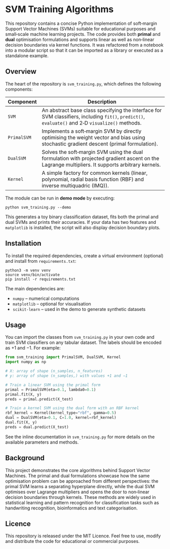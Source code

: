 # SVM Training Algorithms

This repository contains a concise Python implementation of soft‑margin
Support Vector Machines (SVMs) suitable for educational purposes and
small‑scale machine learning projects. The code provides both **primal**
and **dual** optimisation formulations and supports linear as well as
non‑linear decision boundaries via kernel functions. It was refactored
from a notebook into a modular script so that it can be imported as a
library or executed as a standalone example.

## Overview

The heart of the repository is `svm_training.py`, which defines the
following components:

| Component       | Description |
|-----------------|-------------|
| `SVM`           | An abstract base class specifying the interface for SVM classifiers, including `fit()`, `predict()`, `evaluate()` and 2‑D `visualize()` methods. |
| `PrimalSVM`     | Implements a soft‑margin SVM by directly optimising the weight vector and bias using stochastic gradient descent (primal formulation). |
| `DualSVM`       | Solves the soft‑margin SVM using the dual formulation with projected gradient ascent on the Lagrange multipliers. It supports arbitrary kernels. |
| `Kernel`        | A simple factory for common kernels (linear, polynomial, radial basis function (RBF) and inverse multiquadric (IMQ)). |

The module can be run in **demo mode** by executing:

```
python svm_training.py --demo
```

This generates a toy binary classification dataset, fits both the
primal and dual SVMs and prints their accuracies. If your data has two
features and `matplotlib` is installed, the script will also display
decision boundary plots.

## Installation

To install the required dependencies, create a virtual environment (optional) and install from `requirements.txt`:

```
python3 -m venv venv
source venv/bin/activate
pip install -r requirements.txt
```

The main dependencies are:

* `numpy` – numerical computations
* `matplotlib` – optional for visualisation
* `scikit-learn` – used in the demo to generate synthetic datasets

## Usage

You can import the classes from `svm_training.py` in your own code and
train SVM classifiers on any tabular dataset. The labels should be
encoded as +1 and −1. For example:

```python
from svm_training import PrimalSVM, DualSVM, Kernel
import numpy as np

# X: array of shape (n_samples, n_features)
# y: array of shape (n_samples,) with values +1 and −1

# Train a linear SVM using the primal form
primal = PrimalSVM(eta=0.1, lambda0=0.1)
primal.fit(X, y)
preds = primal.predict(X_test)

# Train a kernel SVM using the dual form with an RBF kernel
rbf_kernel = Kernel(kernel_type="rbf", gamma=0.5)
dual = DualSVM(eta=0.1, C=1.0, kernel=rbf_kernel)
dual.fit(X, y)
preds = dual.predict(X_test)
```

See the inline documentation in `svm_training.py` for more details on
the available parameters and methods.

## Background

This project demonstrates the core algorithms behind Support Vector
Machines. The primal and dual formulations showcase how the same
optimisation problem can be approached from different perspectives: the
primal SVM learns a separating hyperplane directly, while the dual SVM
optimises over Lagrange multipliers and opens the door to non‑linear
decision boundaries through kernels. These methods are widely used in
statistical learning and pattern recognition for classification tasks
such as handwriting recognition, bioinformatics and text categorisation.

## Licence

This repository is released under the MIT Licence. Feel free to use,
modify and distribute the code for educational or commercial purposes.
